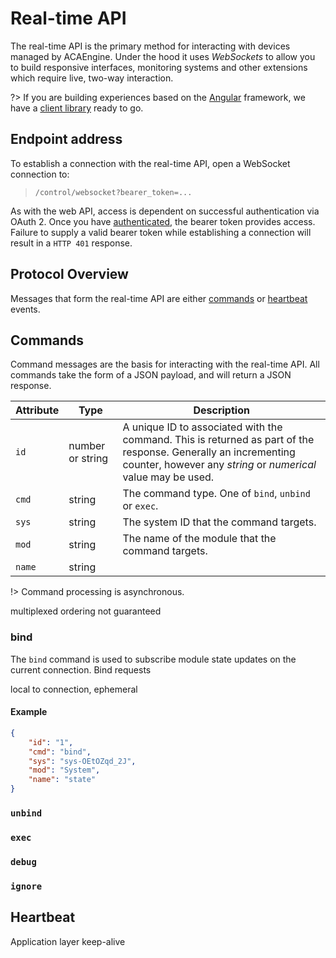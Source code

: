 # Real-time API

The real-time API is the primary method for interacting with devices managed by ACAEngine. Under the hood it uses *WebSockets* to allow you to build responsive interfaces, monitoring systems and other extensions which require live, two-way interaction.

?> If you are building experiences based on the [Angular](https://angular.io/) framework, we have a [client library](https://github.com/acaprojects/a2-composer) ready to go.

## Endpoint address

To establish a connection with the real-time API, open a WebSocket connection to:

> `/control/websocket?bearer_token=...`

As with the web API, access is dependent on successful authentication via OAuth 2. Once you have [authenticated](api/authentication.md), the bearer token provides access. Failure to supply a valid bearer token while establishing a connection will result in a `HTTP 401` response.

## Protocol Overview

Messages that form the real-time API are either [commands](#commands) or [heartbeat](#heartbeat) events.

## Commands

Command messages are the basis for interacting with the real-time API. All commands take the form of a JSON payload, and will return a JSON response.

Attribute | Type   | Description
--------- | ------ | -----------
`id`      | number or string | A unique ID to associated with the command. This is returned as part of the response. Generally an incrementing counter, however any *string* or *numerical* value may be used.
`cmd`     | string | The command type. One of `bind`, `unbind` or `exec`.
`sys`     | string | The system ID that the command targets.
`mod`     | string | The name of the module that the command targets.
`name`    | string |

!> Command processing is asynchronous.

multiplexed
ordering not guaranteed

### bind

The `bind` command is used to subscribe module state updates on the current connection. Bind requests

local to connection, ephemeral

#### Example

```json
{
    "id": "1",
    "cmd": "bind",
    "sys": "sys-OEtOZqd_2J",
    "mod": "System",
    "name": "state"
}
```

### `unbind`

### `exec`

### `debug`

### `ignore`

## Heartbeat

Application layer keep-alive
